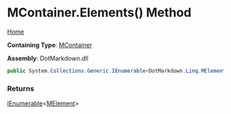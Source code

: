 # MContainer\.Elements\(\) Method

[Home](../../../../README.md)

**Containing Type**: [MContainer](../README.md)

**Assembly**: DotMarkdown\.dll

```csharp
public System.Collections.Generic.IEnumerable<DotMarkdown.Linq.MElement> Elements()
```

### Returns

[IEnumerable](https://docs.microsoft.com/en-us/dotnet/api/system.collections.generic.ienumerable-1)\<[MElement](../../MElement/README.md)>

